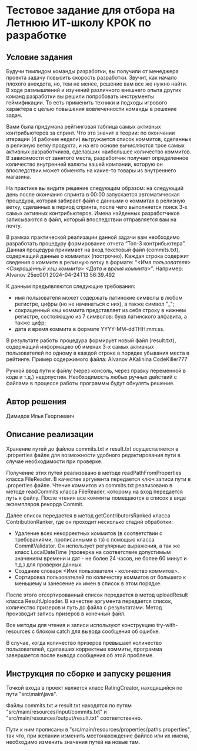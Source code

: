 # Тестовое задание для отбора на Летнюю ИТ-школу КРОК по разработке

## Условие задания
Будучи тимлидом команды разработки, вы получили от менеджера проекта задачу повысить скорость разработки. Звучит, как начало плохого анекдота, но, тем не менее, решение вам все же нужно найти. В ходе размышлений и изучений различного внешнего опыта других команд разработки вы решили попробовать инструменты геймификации. То есть применить техники и подходы игрового характера с целью повышения вовлеченности команды в решение задач.

Вами была придумана рейтинговая таблица самых активных контрибьютеров за спринт. Что это значит в теории: по окончании итерации (4 рабочие недели) выгружается список коммитов, сделанных в релизную ветку продукта, и на его основе вычисляются трое самых активных разработчиков, сделавших наибольшее количество коммитов. В зависимости от занятого места, разработчик получает определенное количество внутренней валюты вашей компании, которую он впоследствии может обменять на какие-то товары из внутреннего магазина.

На практике вы видите решение следующим образом: на следующий день после окончания спринта в 00:00 запускается автоматическая процедура, которая забирает файл с данными о коммитах в релизную ветку, сделанных в период спринта, после чего выполняется поиск 3-х самых активных контрибьютеров. Имена найденных разработчиков записываются в файл, который впоследствии отправляется вам на почту.

В рамках практической реализации данной задачи вам необходимо разработать процедуру формирование отчета “Топ-3 контрибьютера”. Данная процедура принимает на вход текстовый файл (commits.txt), содержащий данные о коммитах (построчно). Каждая строка содержит сведения о коммите в релизную ветку в формате: “_<Имя пользователя> <Сокращенный хэш коммита> <Дата и время коммита>_”.
Например: AIvanov 25ec001 2024-04-24T13:56:39.492

К данным предъявляются следующие требования:
- имя пользователя может содержать латинские символы в любом регистре, цифры (но не начинаться с них), а также символ "_";
- сокращенный хэш коммита представляет из себя строку в нижнем регистре, состояющую из 7 символов: букв латинского алфавита, а также цифр;
- дата и время коммита в формате YYYY-MM-ddTHH:mm:ss.

В результате работы процедура формирует новый файл (result.txt), содержащий информацию об именах 3-х самых активных пользователей по одному в каждой строке в порядке убывания места в рейтинге. Пример содержимого файла:
AIvanov
AKalinina
CodeKiller777

Ручной ввод пути к файлу (через консоль, через правку переменной в коде и т.д.) недопустим. Необходимость любых ручных действий с файлами в процессе работы программы будут обнулять решение.

## Автор решения
Димидов Илья Георгиевич

## Описание реализации
Хранение путей до файлов commits.txt и result.txt осуществляется в .properties файле для возможности удобного редактирования пути в случае необходимости при проверке.

Получение этих путей реализовано в методе readPathFromProperties класса FileReader. В качестве аргумента передается ключ записи пути в .properties файле.
Чтение коммитов из commits.txt реализовано в методе readCommits класса FileReader, которому на вход передается путь к файлу.
После чтения все коммиты помещаются в список в виде экземпляров рекорда Commit.

Далее список передается в метод getContributorsRanked класса ContributionRanker, где он проходит несколько стадий обработки:
- Удаление всех некорректных коммитов (в соответствии с требованиями, прописанными в тз) с помощью класса CommitValidator. Он использует регулярные выражения, а так же класс LocalDateTime (проверка на соответствие допустимым значениям времени и дат - не более 24 часов, не более 60 минут и т.д.) для проверки данных.
- Создание словаря <Имя пользователя - количество коммитов>.
- Сортировка пользователей по количеству коммитов от большего к меньшему и занесение их имен в список в этом порядке.

После этого отсортированный список передается в метод uploadResult класса ResultUploader. В качестве аргумента передается список, количество призеров и путь до файла с результатами. Метод производит запись призеров в конечный файл.

Все методы для чтения и записи используют конструкцию try-with-resources с блоком catch для вывода сообщения об ошибке.

В случае, когда количество призеров превышает количество пользователей, сделавших корректные коммиты, программа завершается после вывода сообщения об этой проблеме.

## Инструкция по сборке и запуску решения
Точкой входа в проект является класс RatingCreator, находящийся по пути "src\main\java".

Файлы commits.txt и result.txt находятся по путям "src/main/resources/input/commits.txt" и "src/main/resources/output/result.txt" соответственно.

Пути к ним прописаны в "src/main/resources/properties/paths.properties", так что, при желании изменить местонахождение файлов или их имена, необходимо изменить значения путей на новые там.
